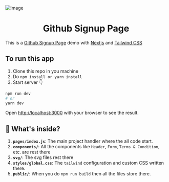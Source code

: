 ![image](https://user-images.githubusercontent.com/36260957/203716964-4cf812a7-30a6-40fd-9e2e-2e2f209aded1.png)
<h1 align="center">
  Github Signup Page
</h1>

This is a [Github Signup Page](https://github.com/signup?ref_cta=Sign+up&ref_loc=header+logged+out&ref_page=%2F&source=header-home) demo with [Nextjs](https://nextjs.org/) and [Tailwind CSS](https://tailwindcss.com/)

## To run this app

1. Clone this repo in you machine
2. Do `npm install or yarn install`
3. Start server 👇

```bash
npm run dev
# or
yarn dev
```

Open [http://localhost:3000](http://localhost:3000) with your browser to see the result.

## 🧐 What's inside?
1.  **`pages/index.js`**: The main project handler where the all code start.
2. **`components/`**: All the components like `Header`, `Form`, `Terms & Condition`, etc. are rest there
3. **`svg/`**: The svg files rest there
4. **`styles/global.css`**: The `tailwind` configuration and custom CSS written there.
5. **`public/`**: When you do `npm run build` then all the files store there.
